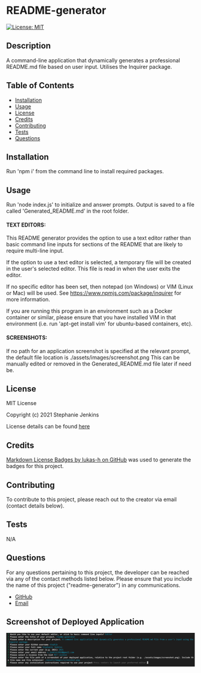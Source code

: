 
# README-generator

  [![License: MIT](https://img.shields.io/badge/License-MIT-yellow.svg)](https://opensource.org/licenses/MIT)
  
## Description
  
  A command-line application that dynamically generates a professional README.md file based on user input. Utilises the Inquirer package.
   
## Table of Contents
  
  - [Installation](#installation)
  - [Usage](#usage)
  - [License](#license)
  - [Credits](#credits)
  - [Contributing](#contributing)
  - [Tests](#tests)
  - [Questions](#questions)
  
## Installation
  
  
Run 'npm i' from the command line to install required packages.

  
## Usage
  
  Run 'node index.js' to initialize and answer prompts. Output is saved to a file called 'Generated_README.md' in the root folder.

#### TEXT EDITORS: 

This README generator provides the option to use a text editor rather than basic command line inputs for sections of the README that are likely to require multi-line input.

If the option to use a text editor is selected, a temporary file will be created in the user's selected editor. This file is read in when the user exits the editor.

If no specific editor has been set, then notepad (on Windows) or VIM (Linux or Mac) will be used. See https://www.npmjs.com/package/inquirer for more information.

If you are running this program in an environment such as a Docker container or similar, please ensure that you have installed VIM in that environment (i.e. run 'apt-get install vim' for ubuntu-based containers, etc).

#### SCREENSHOTS: 

If no path for an application screenshot is specified at the relevant prompt, the default file location is ./assets/images/screenshot.png
This can be manually edited or removed in the Generated_README.md file later if need be. 

  
## License
  
  MIT License

  Copyright (c) 2021 Stephanie Jenkins

  License details can be found [here](https://opensource.org/licenses/MIT)

## Credits 

  [Markdown License Badges by lukas-h on GitHub](https://gist.github.com/lukas-h/2a5d00690736b4c3a7ba) was used to generate the badges for this project.


  
## Contributing
  
  To contribute to this project, please reach out to the creator via email (contact details below).


  
## Tests
  
  N/A

  
## Questions
  
  For any questions pertaining to this project, the developer can be reached via any of the contact methods listed below. 
  Please ensure that you include the name of this project ("readme-generator") in any communications. 

- [GitHub](https://github.com/stephje)
- [Email](mailto:s.jenkins3018@gmail.com)

## Screenshot of Deployed Application

  ![Screenshot of Application](./assets/images/screenshot.png)

  
